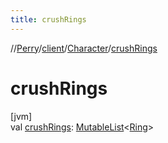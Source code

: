 ```yaml
---
title: crushRings
---
```

//[Perry](../../../index.html)/[client](../index.html)/[Character](index.html)/[crushRings](crush-rings.html)



# crushRings



[jvm]\
val [crushRings](crush-rings.html): [MutableList](https://kotlinlang.org/api/latest/jvm/stdlib/kotlin.collections/-mutable-list/index.html)&lt;[Ring](../-ring/index.html)&gt;




